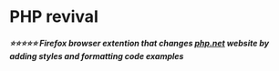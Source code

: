# PHP revival
##### ⭐️⭐️⭐️⭐️⭐️ Firefox browser extention that changes [php.net](https://php.net) website by adding styles and formatting code examples